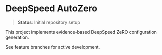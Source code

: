 # DeepSpeed AutoZero

> **Status**: Initial repository setup

This project implements evidence-based DeepSpeed ZeRO configuration generation.

See feature branches for active development.
